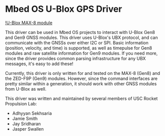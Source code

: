 # Mbed OS U-Blox GPS Driver

[!U-Blox MAX-8 module](https://media.digikey.com/Photos/U-Blox%20America/MFG_MAX-8.jpg)

This driver can be used in Mbed OS projects to interact with U-Blox Gen8 and Gen9 GNSS modules.  This driver uses U-Blox's UBX protocol, and can communicate with the GNSSs over either I2C or SPI.  Basic information (position, velocity, and time) is supported, as well as timepulse for Gen8 modules and raw satellite information for Gen9 modules.  If you need more, since the driver provides common parsing infrastructure for any UBX messages, it's easy to add these!

Currently, this driver is only written for and tested on the MAX-8 (Gen8) and the ZED-F9P (Gen9) modules.  However, since the command interfaces are pretty similar within a generation, it should work with other GNSS modules from U-Blox as well.

This driver was written and maintained by several members of USC Rocket Propulsion Lab:
- Adhyyan Sekhsaria
- Jamie Smith
- Jay Sridharan
- Jasper Swallen

